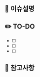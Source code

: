 ## 🔎 이슈설명
<!-- 구현할 사항에 대해 설명해주세요. -->

## ✏️ TO-DO
<!-- 투두리스트를 작성해주세요. -->
- [ ]
- [ ]
- [ ]

## 📃 참고사항
<!-- 참고한 사항이나 참고해야할 사항이 있다면 작성해주세요. -->

